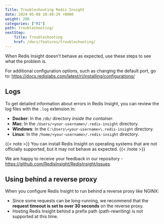 ```yaml
---
Title: Troubleshooting Redis Insight
date: 2024-05-08 10:49:29 +0000
weight: 200
categories: ["RI"]
path: troubleshooting/
nextStep:
    Title: Troubleshooting
    href: /docs/features/troubleshooting/
---
```

When Redis Insight doesn't behave as expected, use these steps to see what the problem is.

For additional configuration options, such as changing the default port, go to: https://docs.redislabs.com/latest/ri/installing/configurations/

## Logs

To get detailed information about errors in Redis Insight, you can review the log files with the `.log` extension in:

- **Docker**: In the `/db/` directory *inside the container*.
- **Mac**: In the `/Users/<your-username>/.redis-insight` directory.
- **Windows**: In the `C:\Users\<your-username>\.redis-insight` directory.
- **Linux**: In the `/home/<your-username>/.redis-insight` directory.

{{< note >}}
You can install Redis Insight on operating systems that are not officially supported, but it may not behave as expected.
{{< /note >}}

We are happy to receive your feedback in our repository - https://github.com/RedisInsight/RedisInsight/issues.

## Using behind a reverse proxy

When you configure Redis Insight to run behind a reverse proxy like NGINX:

- Since some requests can be long-running, we recommend that the **request timeout is set to over 30 seconds** on the reverse proxy.
- Hosting Redis Insight behind a prefix path (path-rewriting) is not supported at this time.
